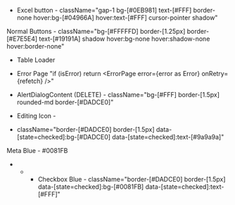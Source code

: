 - Excel button - className="gap-1 bg-[#0EB981] text-[#FFF] border-none hover:bg-[#04966A] hover:text-[#FFF] cursor-pointer shadow"

Normal Buttons - className="bg-[#FFFFFD] border-[1.25px] border-[#E7E5E4] text-[#19191A] shadow hover:bg-none hover:shadow-none hover:border-none"

- Table Loader <div className="w-full flex items-center justify-center">
  <Loader />
  </div>

- Error Page "if (isError) return <ErrorPage error={error as Error} onRetry={refetch} />"

- AlertDialogContent (DELETE) - className="bg-[#FFF] border-[1.5px] rounded-md border-[#DADCE0]"

- Editing Icon - <TbEdit className="h-4 w-4" />

- className="border-[#DADCE0] border-[1.5px] data-[state=checked]:bg-[#DADCE0] data-[state=checked]:text-[#9a9a9a]"

Meta Blue - #0081FB

- - - Checkbox Blue - className="border-[#DADCE0] border-[1.5px] data-[state=checked]:bg-[#0081FB] data-[state=checked]:text-[#FFF]"
